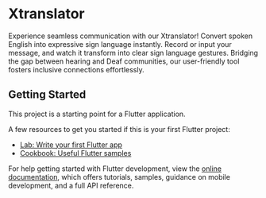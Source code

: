 # Xtranslator

Experience seamless communication with our Xtranslator! Convert spoken English into expressive sign language instantly. Record or input your message, and watch it transform into clear sign language gestures. Bridging the gap between hearing and Deaf communities, our user-friendly tool fosters inclusive connections effortlessly.

## Getting Started

This project is a starting point for a Flutter application.

A few resources to get you started if this is your first Flutter project:

- [Lab: Write your first Flutter app](https://docs.flutter.dev/get-started/codelab)
- [Cookbook: Useful Flutter samples](https://docs.flutter.dev/cookbook)

For help getting started with Flutter development, view the
[online documentation](https://docs.flutter.dev/), which offers tutorials,
samples, guidance on mobile development, and a full API reference.
 
 
